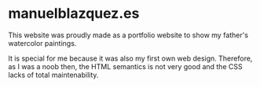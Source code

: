 manuelblazquez.es
=================

This website was proudly made as a portfolio website to show my father's watercolor paintings.

It is special for me because it was also my first own web design. Therefore, as I was a noob then, the HTML semantics is not very good and the CSS lacks of total maintenability.
